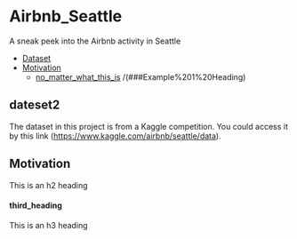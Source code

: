 # Airbnb_Seattle
A sneak peek into the Airbnb activity in Seattle


- [Dataset](#dateset2)
- [Motivation](#motivation)
    + [no_matter_what_this_is](#THIR_heading)   /(###Example%201%20Heading)


## dateset2

The dataset in this project is from a Kaggle competition. You could access it by this link (https://www.kaggle.com/airbnb/seattle/data).

## Motivation

This is an h2 heading

#### third_heading

This is an h3 heading

